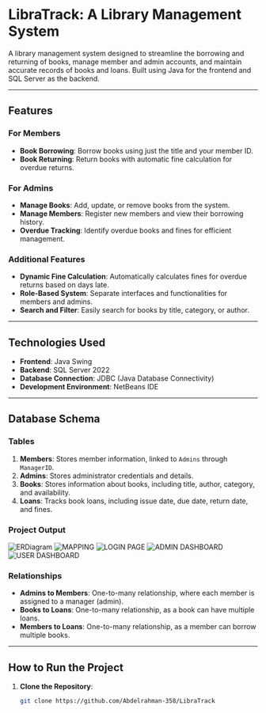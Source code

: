 # LibraTrack: A Library Management System  

A library management system designed to streamline the borrowing and returning of books, manage member and admin accounts, and maintain accurate records of books and loans. Built using Java for the frontend and SQL Server as the backend.  

---

## Features  

### For Members  
- **Book Borrowing**: Borrow books using just the title and your member ID.  
- **Book Returning**: Return books with automatic fine calculation for overdue returns.  

### For Admins  
- **Manage Books**: Add, update, or remove books from the system.  
- **Manage Members**: Register new members and view their borrowing history.  
- **Overdue Tracking**: Identify overdue books and fines for efficient management.  

### Additional Features  
- **Dynamic Fine Calculation**: Automatically calculates fines for overdue returns based on days late.  
- **Role-Based System**: Separate interfaces and functionalities for members and admins.  
- **Search and Filter**: Easily search for books by title, category, or author.  

---

## Technologies Used  

- **Frontend**: Java Swing  
- **Backend**: SQL Server 2022  
- **Database Connection**: JDBC (Java Database Connectivity)  
- **Development Environment**: NetBeans IDE  

---

## Database Schema  

### Tables  
1. **Members**: Stores member information, linked to `Admins` through `ManagerID`.  
2. **Admins**: Stores administrator credentials and details.  
3. **Books**: Stores information about books, including title, author, category, and availability.  
4. **Loans**: Tracks book loans, including issue date, due date, return date, and fines.  
### Project Output
![ERDiagram](https://github.com/user-attachments/assets/b44cc6c1-4058-49ca-b728-e6462d37786f)
![MAPPING](https://github.com/user-attachments/assets/af639feb-9742-4804-a03e-6434c3dee666)
![LOGIN PAGE](https://github.com/user-attachments/assets/9d144243-bae8-4fa3-9a88-ad44bb127763)
![ADMIN DASHBOARD](https://github.com/user-attachments/assets/230fa665-33ae-4ec3-9d83-062bb11caf21)
![USER DASHBOARD](https://github.com/user-attachments/assets/4a4d771c-86fa-4ed2-98c4-aece98605138)


### Relationships  
- **Admins to Members**: One-to-many relationship, where each member is assigned to a manager (admin).  
- **Books to Loans**: One-to-many relationship, as a book can have multiple loans.  
- **Members to Loans**: One-to-many relationship, as a member can borrow multiple books.  

---

## How to Run the Project  

1. **Clone the Repository**:  
   ```bash
   git clone https://github.com/Abdelrahman-358/LibraTrack
